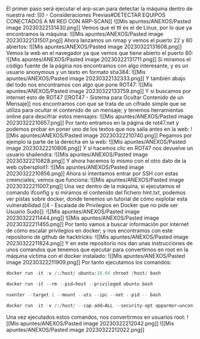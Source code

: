 El primer paso será ejecutar el arp-scan para detectar la máquina dentro de nuestra red: [[0 - Consideraciones Previas#DETECTAR EQUIPOS CONECTADOS A MI RED CON ARP-SCAN]]
![[Mis apuntes/ANEXOS/Pasted image 20230322131430.png]]
Vemos que el ttl es el de Linux, por lo que ya encontramos la máquina:
![[Mis apuntes/ANEXOS/Pasted image 20230322131507.png]]
Ahora lanzamos un nmap y vemos el puerto 22 y 80 abiertos:
![[Mis apuntes/ANEXOS/Pasted image 20230322131608.png]]
Vemos la web en el navegador ya que vemos que tiene abierto el puerto 80:
![[Mis apuntes/ANEXOS/Pasted image 20230322131711.png]]
Si miramos el código fuente de la página nos encontramos con algo interesante, y es un usuario anonymous y un texto en formato sha384:
![[Mis apuntes/ANEXOS/Pasted image 20230322132333.png]]
Y también abajo del todo nos encontramos con algo que pone ROT47:
![[Mis apuntes/ANEXOS/Pasted image 20230322133759.png]]
Y si buscamos por internet esto de ROT47 [[ROT47 - Sistema para Ocultar Contenido de un Mensaje]] nos encontramos con que se trata de un cifrado simple que se utiliza para ocultar el contenido de un mensaje; y tenemos herramientas online para descifrar estos mensajes:
![[Mis apuntes/ANEXOS/Pasted image 20230322210657.png]]
Por tanto entramos en la página de rot47.net y podemos probar en poner uno de los textos que nos salía antes en la web:
![[Mis apuntes/ANEXOS/Pasted image 20230322210740.png]]
Pegamos por ejemplo la parte de la derecha en la web:
![[Mis apuntes/ANEXOS/Pasted image 20230322210806.png]]
Y si hacemos clic en ROT47 nos devuelve un usuario shailendra:
![[Mis apuntes/ANEXOS/Pasted image 20230322210828.png]]
Y ahora hacemos lo mismo con el otro dato de la web cybersploit1:
![[Mis apuntes/ANEXOS/Pasted image 20230322210856.png]]
Ahora si intentamos entrar por SSH con estas creenciales, vemos que funciona:
![[Mis apuntes/ANEXOS/Pasted image 20230322211007.png]]
Una vez dentro de la máquina, si ejecutamos el comando ifconfig y si miramos el contenido del fichero hint.txt, podemos ver pistas sobre docker, donde tenemos un tutorial de cómo explotar esta vulnerabilidad [[4 - Escalada de Privilegios en Docker que no pide ser Usuario Sudo]]:
![[Mis apuntes/ANEXOS/Pasted image 20230322211444.png]]
![[Mis apuntes/ANEXOS/Pasted image 20230322211455.png]]
Por tanto vamos a buscar información por internet de cómo escalar privilegios en docker; y nos encontramos con este repositorio de github de hacktricks:
![[Mis apuntes/ANEXOS/Pasted image 20230322211824.png]]
Y en este repositorio nos dan unas instrucciones de unos comandos que tenemos que ejecutar para convertirnos en root en la máquina víctima con el docker instalado:
![[Mis apuntes/ANEXOS/Pasted image 20230322211909.png]]
Por tanto ejecutamos los comandos:
```python
docker run -it -v /:/host/ ubuntu:18.04 chroot /host/ bash

docker run -it --rm --pid=host --privileged ubuntu bash

nsenter --target 1 --mount --uts --ipc --net --pid -- bash

docker run -it -v /:/host/ --cap-add=ALL --security-opt apparmor=unconfined --security-opt seccomp=unconfined --security-opt label:disable --pid=host --userns=host --uts=host --cgroupns=host ubuntu chroot /host/ bash
```
Una vez ejecutados estos comandos, nos convertirmos en usuarios root:
![[Mis apuntes/ANEXOS/Pasted image 20230322212042.png]]
![[Mis apuntes/ANEXOS/Pasted image 20230322212022.png]]
